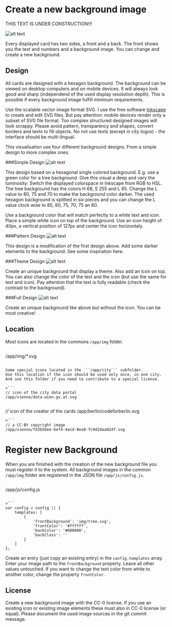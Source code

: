 # Create a new background image

THIS TEXT IS UNDER CONSTRUCTION!!!

![alt text](https://raw.githubusercontent.com/tursics/data-dashboard/master/doc/cardsOverview.png "Overview")

Every displayed card has two sides, a front and a back. 
The front shows you the text and numbers and a background image. 
You can change and create a new background.

## Design

All cards are designed with a hexagon background. 
The background can be viewed on desktop computers and on mobile devices. 
It will always look good and sharp (independend of the used display resolution depth). 
This is possible if every background image fulfill minimum requirements. 

Use the scalable vector image format SVG. 
I use the free software [Inkscape](https://inkscape.org) to create and edit SVG files. 
But pay attention: mobile devices render only a subset of SVG file format. 
Too complex structured designed images will look scrappy. 
Please avoid pattern, transparency and shapes, convert borders and texts to fill objects. 
No not use texts (except in city logos) - the interface should be multi-lingual.

This visualisation use four different background designs. 
From a simple design to more complex ones.

###Simple Design
![alt text](https://raw.githubusercontent.com/tursics/data-dashboard/master/doc/backgroundSimple.png "Simple background")

This design based on a hexagonal single colored background. 
E.g. use a green color for a tree background.
Give this visual a deep and vary the luminosity: 
Switch the displayed colorspace in Inkscape from RGB to HSL. 
The tree background has the colors H 68, S 255 and L 85. 
Change the L value to 80, 75 and 70 to make the background color darker. 
The used hexagon background is splitted in six pieces and you can change the L value clock wise to 85, 80, 75, 70, 75 an 80.

Use a background color that will match perfectly to a white text and icon. 
Place a simple white icon on top of the background. 
Use an icon height of 40px, a vertical position of 127px and center the icon horizontaly.

###Pattern Design
![alt text](https://raw.githubusercontent.com/tursics/data-dashboard/master/doc/backgroundPattern.png "Pattern background")

This design is a modification of the first design above. 
Add some darker elements to the background. 
See some inspiration here.

###Theme Design
![alt text](https://raw.githubusercontent.com/tursics/data-dashboard/master/doc/backgroundTheme.png "Thene background")

Create an unique background that display a theme. 
Also add an icon on top. 
You can also change the color of the text and the icon (but use the same for text and icon). 
Pay attention that the text is fully readable (check the contrast to the background).

###Full Design
![alt text](https://raw.githubusercontent.com/tursics/data-dashboard/master/doc/backgroundFull.png "Full background")

Create an unique background like above but without the icon. 
You can be most creative!

## Location

Most icons are located in the commons ```/app/img``` folder.

>```
/app/img/*.svg
```

Some special icons located in the ```/app/city``` subfolder. 
Use this location if the icon should be used only once, in one city. 
And use this folder if you need to contribute to a special license.

>```
// icon of the city data portal
/app/vienna/data.wien.gv.at.svg
```
>```
// icon of the creator of the cards
/app/berlin/codeforberlin.svg
```
>```
// a CC-BY copyright image
/app/vienna/fd3b5bee-bef4-4acd-8ea8-fc9d24aa024f.svg
```

# Register new Background

When you are finished with the creation of the new background file you must register it to the system. 
All background images in the common ```/app/img``` folder are registered in the JSON file ```/app/js/config.js```.

>```
/app/js/config.js
```

>```
var config = config || {
	templates: [
		{
			'frontBackground': 'img/tree.svg',
			'frontColor': '#ffffff',
			'backColor': '#000000',
			'backClass': ''
		}
	]
};
```

Create an entry (just copy an existing entry) in the ```config.templates``` array. 
Enter your image path to the ```frontBackground``` property. 
Leave all other values untouched. 
If you want to change the text color from white to another color, change the property ```frontColor```.

## License

Create a new background image with the CC-0 license. 
If you use an existing icon or existing image elements these must also in CC-0 license (or equal). 
Please document the used image sources in the git commit message.
